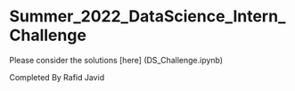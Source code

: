 # Summer_2022_DataScience_Intern_Challenge

Please consider the solutions [here] (DS_Challenge.ipynb)

Completed By Rafid Javid 

